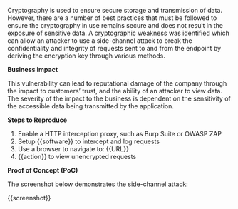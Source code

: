 Cryptography is used to ensure secure storage and transmission of data. However, there are a number of best practices that must be followed to ensure the cryptography in use remains secure and does not result in the exposure of sensitive data. A cryptographic weakness was identified which can allow an attacker to use a side-channel attack to break the confidentiality and integrity of requests sent to and from the endpoint by deriving the encryption key through various methods.

**Business Impact**

This vulnerability can lead to reputational damage of the company through the impact to customers’ trust, and the ability of an attacker to view data. The severity of the impact to the business is dependent on the sensitivity of the accessible data being transmitted by the application.

**Steps to Reproduce**

1. Enable a HTTP interception proxy, such as Burp Suite or OWASP ZAP
1. Setup {{software}} to intercept and log requests
1. Use a browser to navigate to: {{URL}}
1. {{action}} to view unencrypted requests

**Proof of Concept (PoC)**

The screenshot below demonstrates the side-channel attack:

{{screenshot}}
